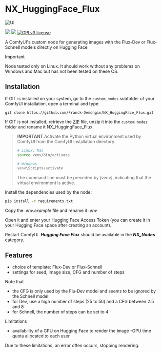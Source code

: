 # NX_HuggingFace_Flux

![UI](https://github.com/user-attachments/assets/bfb84f1b-7aa4-4c04-92cd-8abfe1f1725a)

<img src="https://img.shields.io/badge/Python-3.10-blue" /> <img src="https://img.shields.io/badge/ComfyUI-orange" /> [![GPLv3 license](https://img.shields.io/badge/License-GPLv3-blue.svg)](http://perso.crans.org/besson/LICENSE.html)

A ComfyUI's custom node for generating images with the Flux-Dev or Flux-Schnell models directly on Hugging Face 

> [!IMPORTANT]
> Node tested only on Linux. It should work without any problems on Windows and Mac but has not been tested on these OS.

## Installation

If GIT is installed on your system, go to the `custom_nodes` subfolder of your ComfyUI installation, open a terminal and type: 
```:bash
git clone https://github.com/Franck-Demongin/NX_HuggingFace_Flux.git
```

If GIT is not installed, retrieve the [ZIP](https://github.com/Franck-Demongin/NX_HuggingFace_Flux/archive/refs/heads/main.zip) file, unzip it into the `custom nodes` folder and rename it NX_HuggingFace_Flux.

> **IMPORTANT** 
> Activate the Python virtual environment used by ComfyUI
from the ComfyUI installation directory:
> ```bash
> # Linux, Mac
> source venv/bin/activate
>```
>```bash
> # Windows
> venv\Scripts\activate
>```
>The command line must be preceded by *(venv)*, indicating that the virtual environment is active.

Install the dependencies used by the node:
```bash
pip install -r requirements.txt
```

Copy the *.env.example* file and rename it *.env*  

Open it and enter your Hugging Face Access Token (you can create it in your Hugging Face space after creating an account).

Restart ComfyUI. ***Hugging Face Flux*** should be available in the ***NX_Nodes*** category.

## Features

- choice of template: Flux-Dev or Flux-Schnell
- settings for seed, image size, CFG and number of steps


Note that 
- the CFG is only used by the Flu-Dev model and seems to be ignored by the Schnell model
- for Dev, use a high number of steps (25 to 50) and a CFG between 2.5 and 8
- for Schnell, the number of steps can be set to 4

Limitations

- availability of a GPU on Hugging Face to render the image
-GPU time quota allocated to each user

Due to these limitations, an error often occurs, stopping rendering.



